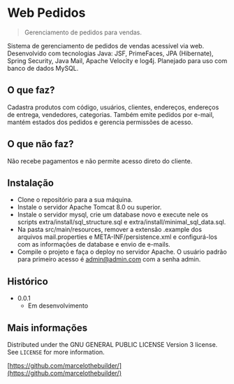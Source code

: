 # Web Pedidos
> Gerenciamento de pedidos para vendas.

Sistema de gerenciamento de pedidos de vendas acessível via web. Desenvolvido com tecnologias Java: JSF, PrimeFaces, JPA (Hibernate), Spring Security, Java Mail, Apache Velocity e log4j. Planejado para uso com banco de dados MySQL.

## O que faz?

Cadastra produtos com código, usuários, clientes, endereços, endereços de entrega, vendedores, categorias. Também emite pedidos por e-mail, mantém estados dos pedidos e gerencia permissões de acesso.

## O que não faz?

Não recebe pagamentos e não permite acesso direto do cliente.

## Instalação

* Clone o repositório para a sua máquina.
* Instale o servidor Apache Tomcat 8.0 ou superior.
* Instale o servidor mysql, crie um database novo e execute nele os scripts extra/install/sql_structure.sql e extra/install/minimal_sql_data.sql.
* Na pasta src/main/resources, remover a extensão .example dos arquivos mail.properties e META-INF/persistence.xml e configurá-los com as informações de database e envio de e-mails.
* Compile o projeto e faça o deploy no servidor Apache. O usuário padrão para primeiro acesso é admin@admin.com com a senha admin.

## Histórico
* 0.0.1
    * Em desenvolvimento

## Mais informações

Distributed under the GNU GENERAL PUBLIC LICENSE Version 3 license. See ``LICENSE`` for more information.

[https://github.com/marcelothebuilder/](https://github.com/marcelothebuilder/)

